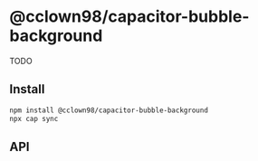 # @cclown98/capacitor-bubble-background

TODO

## Install

```bash
npm install @cclown98/capacitor-bubble-background
npx cap sync
```

## API

<docgen-index></docgen-index>

<docgen-api>
<!-- run docgen to generate docs from the source -->
<!-- More info: https://github.com/ionic-team/capacitor-docgen -->
</docgen-api>
